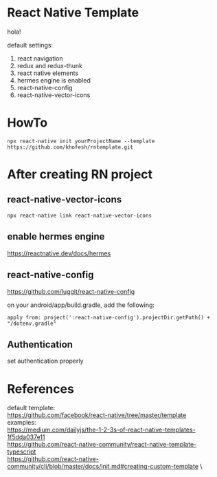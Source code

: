 # React Native Template

hola!

default settings:

1. react navigation
2. redux and redux-thunk
3. react native elements
4. hermes engine is enabled
5. react-native-config
6. react-native-vector-icons

# HowTo

```
npx react-native init yourProjectName --template https://github.com/khofesh/rntemplate.git
```

# After creating RN project

## react-native-vector-icons

```
npx react-native link react-native-vector-icons
```

## enable hermes engine

https://reactnative.dev/docs/hermes

## react-native-config

https://github.com/luggit/react-native-config

on your android/app/build.gradle, add the following:

```
apply from: project(':react-native-config').projectDir.getPath() + "/dotenv.gradle"
```

## Authentication

set authentication properly

# References

default template: \
https://github.com/facebook/react-native/tree/master/template \
examples: \
https://medium.com/dailyjs/the-1-2-3s-of-react-native-templates-1f5dda037e11 \
https://github.com/react-native-community/react-native-template-typescript \
https://github.com/react-native-community/cli/blob/master/docs/init.md#creating-custom-template \
